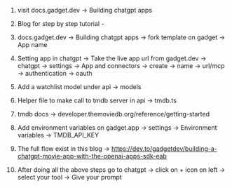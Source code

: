 1. visit docs.gadget.dev -> Building chatgpt apps
2. Blog for step by step tutorial -
3. docs.gadget.dev
   -> Building chatgpt apps
   -> fork template on gadget
   -> App name

4. Setting app in chatgpt
   -> Take the live app url from gadget.dev
   -> chatgpt
   -> settings
   -> App and connectors
   -> create
   -> name
   -> url/mcp
   -> authentication
   -> oauth

5. Add a watchlist model under api -> models
6. Helper file to make call to tmdb server in api -> tmdb.ts
7. tmdb docs -> developer.themoviedb.org/reference/getting-started
8. Add environment variables on gadget.app
   -> settings
   -> Environment variables
   -> TMDB_API_KEY
9. The full flow exist in this blog -> https://dev.to/gadgetdev/building-a-chatgpt-movie-app-with-the-openai-apps-sdk-eab
10. After doing all the above steps go to chatgpt 
    -> click on + icon on left 
    -> select your tool 
    -> Give your prompt